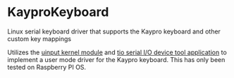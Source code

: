 # KayproKeyboard
Linux serial keyboard driver that supports the Kaypro keyboard and other custom key mappings

Utilizes the [uinput kernel module](https://kernel.org/doc/html/v4.12/input/uinput.html) and [tio serial I/O device tool application](https://github.com/tio/tio) to implement a user mode driver for the Kaypro keyboard. This has only been tested on Raspberry PI OS.
